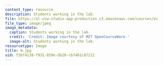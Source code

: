 ```yaml
---
content_type: resource
description: Students working in the lab.
file: https://ol-ocw-studio-app-production.s3.amazonaws.com/courses/ec-s06-practical-electronics-fall-2004/f3bf4138f931859edb20cb7401c87212_6.jpg
file_type: image/jpeg
image_metadata:
  caption: Students working in the lab.
  credit: 'Credit: Image courtesy of MIT OpenCourseWare.'
  image-alt: Students working in the lab.
resourcetype: Image
title: 6.jpg
uid: f3bf4138-f931-859e-db20-cb7401c87212
---
```

